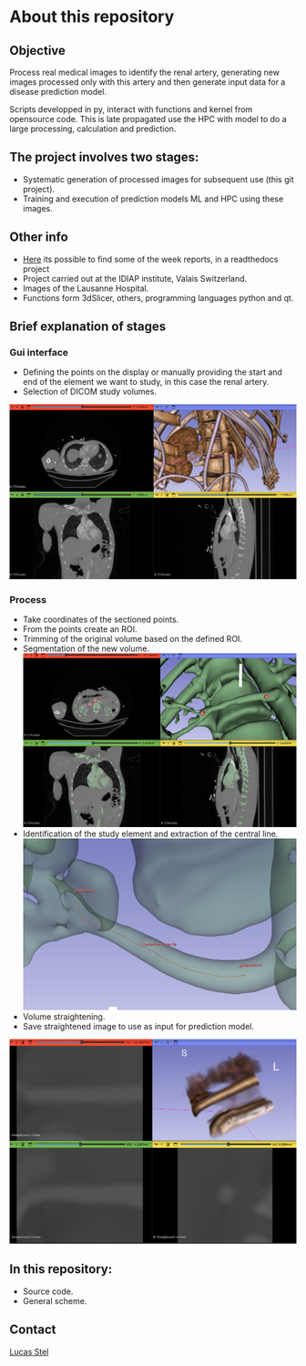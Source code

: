 # About this repository

## Objective
Process real medical images to identify the renal artery, generating new images processed only with this artery and then generate input data for a disease prediction model.

Scripts developped in py, interact with functions and kernel from opensource code. This is late propagated use the HPC with model to do a large processing, calculation and prediction.

## The project involves two stages:
- Systematic generation of processed images for subsequent use (this git project).
- Training and execution of prediction models ML and HPC using these images.

## Other info
- [Here](https://docum-project.readthedocs.io/en/latest/index.html) its possible to find some of the week reports, in a readthedocs project
- Project carried out at the IDIAP institute, Valais Switzerland.
- Images of the Lausanne Hospital.
- Functions form 3dSlicer, others, programming languages ​​python and qt.

## Brief explanation of stages
### Gui interface
- Defining the points on the display or manually providing the start and end of the element we want to study, in this case the renal artery.
- Selection of DICOM study volumes.

![image](https://github.com/stel-lucas/sample-codescript-py/blob/main/Img/1.png)

### Process
- Take coordinates of the sectioned points.
- From the points create an ROI.
- Trimming of the original volume based on the defined ROI.
- Segmentation of the new volume.
![image](https://github.com/stel-lucas/sample-codescript-py/blob/main/Img/2.png)
- Identification of the study element and extraction of the central line.
![image](https://github.com/stel-lucas/sample-codescript-py/blob/main/Img/3.png)
- Volume straightening.
- Save straightened image to use as input for prediction model.

![image](https://github.com/stel-lucas/sample-codescript-py/blob/main/Img/4.png)

## In this repository:
- Source code.
- General scheme.

## Contact
[Lucas Stel](mailto:stel.lucas.ch@gmail.com)
